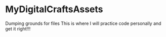# MyDigitalCraftsAssets
Dumping grounds for files
This is where I will practice code personally and get it right!!!
